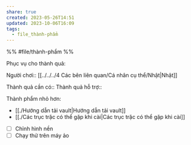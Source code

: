 ```yaml
---
share: true
created: 2023-05-26T14:51
updated: 2023-10-06T16:09
tags:
  - file_thành-phẩm
---
```


%%
#file/thành-phẩm
%%

Phục vụ cho thành quả:

Người chơi:: [[../../../4 Các bên liên quan/Cá nhân cụ thể/Nhật|Nhật]]

Thành quả cần có::
Thành quả hỗ trợ::

Thành phẩm nhỏ hơn:
- [[./Hướng dẫn tải vault|Hướng dẫn tải vault]]
- [[./Các trục trặc có thể gặp khi cài|Các trục trặc có thể gặp khi cài]]


- [ ] Chỉnh hình nền 
- [ ] Chạy thử trên máy ảo
